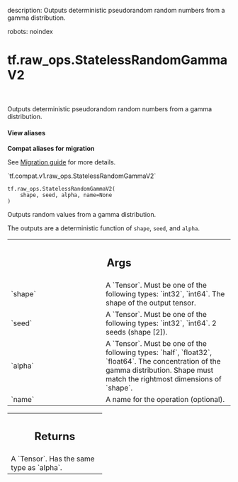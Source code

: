 description: Outputs deterministic pseudorandom random numbers from a gamma distribution.

robots: noindex

# tf.raw_ops.StatelessRandomGammaV2

<!-- Insert buttons and diff -->

<table class="tfo-notebook-buttons tfo-api nocontent" align="left">

</table>



Outputs deterministic pseudorandom random numbers from a gamma distribution.

<section class="expandable">
  <h4 class="showalways">View aliases</h4>
  <p>
<b>Compat aliases for migration</b>
<p>See
<a href="https://www.tensorflow.org/guide/migrate">Migration guide</a> for
more details.</p>
<p>`tf.compat.v1.raw_ops.StatelessRandomGammaV2`</p>
</p>
</section>

<pre class="devsite-click-to-copy prettyprint lang-py tfo-signature-link">
<code>tf.raw_ops.StatelessRandomGammaV2(
    shape, seed, alpha, name=None
)
</code></pre>



<!-- Placeholder for "Used in" -->

Outputs random values from a gamma distribution.

The outputs are a deterministic function of `shape`, `seed`, and `alpha`.

<!-- Tabular view -->
 <table class="responsive fixed orange">
<colgroup><col width="214px"><col></colgroup>
<tr><th colspan="2"><h2 class="add-link">Args</h2></th></tr>

<tr>
<td>
`shape`
</td>
<td>
A `Tensor`. Must be one of the following types: `int32`, `int64`.
The shape of the output tensor.
</td>
</tr><tr>
<td>
`seed`
</td>
<td>
A `Tensor`. Must be one of the following types: `int32`, `int64`.
2 seeds (shape [2]).
</td>
</tr><tr>
<td>
`alpha`
</td>
<td>
A `Tensor`. Must be one of the following types: `half`, `float32`, `float64`.
The concentration of the gamma distribution. Shape must match the rightmost
dimensions of `shape`.
</td>
</tr><tr>
<td>
`name`
</td>
<td>
A name for the operation (optional).
</td>
</tr>
</table>



<!-- Tabular view -->
 <table class="responsive fixed orange">
<colgroup><col width="214px"><col></colgroup>
<tr><th colspan="2"><h2 class="add-link">Returns</h2></th></tr>
<tr class="alt">
<td colspan="2">
A `Tensor`. Has the same type as `alpha`.
</td>
</tr>

</table>

